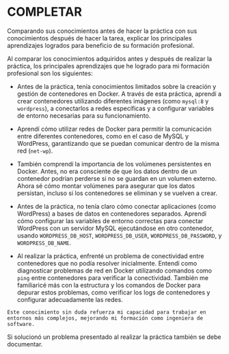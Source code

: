 # COMPLETAR  
Comparando sus conocimientos antes de hacer la práctica con sus conocimientos después de hacer la tarea, explicar los principales aprendizajes logrados para beneficio de su formación profesional.  

Al comparar los conocimientos adquiridos antes y después de realizar la práctica, los principales aprendizajes que he logrado para mi formación profesional son los siguientes:

   - Antes de la práctica, tenía conocimientos limitados sobre la creación y gestión de contenedores en Docker. A través de esta práctica, aprendí a crear contenedores utilizando diferentes imágenes (como `mysql:8` y `wordpress`), a conectarlos a redes específicas y a configurar variables de entorno necesarias para su funcionamiento.
   - Aprendí cómo utilizar redes de Docker para permitir la comunicación entre diferentes contenedores, como en el caso de MySQL y WordPress, garantizando que se puedan comunicar dentro de la misma red (`net-wp`).

   - También comprendí la importancia de los volúmenes persistentes en Docker. Antes, no era consciente de que los datos dentro de un contenedor podrían perderse si no se guardan en un volumen externo. Ahora sé cómo montar volúmenes para asegurar que los datos persistan, incluso si los contenedores se eliminan y se vuelven a crear.

   - Antes de la práctica, no tenía claro cómo conectar aplicaciones (como WordPress) a bases de datos en contenedores separados. Aprendí cómo configurar las variables de entorno correctas para conectar WordPress con un servidor MySQL ejecutándose en otro contenedor, usando `WORDPRESS_DB_HOST`, `WORDPRESS_DB_USER`, `WORDPRESS_DB_PASSWORD`, y `WORDPRESS_DB_NAME`.

   - Al realizar la práctica, enfrenté un problema de conectividad entre contenedores que no podía resolver inicialmente. Entendí como diagnosticar problemas de red en Docker utilizando comandos como `ping` entre contenedores para verificar la conectividad. También me familiaricé más con la estructura y los comandos de Docker para depurar estos problemas, como verificar los logs de contenedores y configurar adecuadamente las redes.

   ```
 Este conocimiento sin duda refuerza mi capacidad para trabajar en entornos más complejos, mejorando mi formación como ingeniera de software.

```
Si solucionó un problema presentado al realizar la práctica también se debe documentar.
